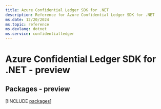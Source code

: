 ```yaml
---
title: Azure Confidential Ledger SDK for .NET
description: Reference for Azure Confidential Ledger SDK for .NET
ms.date: 12/20/2024
ms.topic: reference
ms.devlang: dotnet
ms.service: confidentialledger
---
```

# Azure Confidential Ledger SDK for .NET - preview
## Packages - preview
[!INCLUDE [packages](confidential-ledger-index.md)]